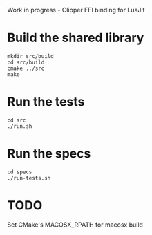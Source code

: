 Work in progress - Clipper FFI binding for LuaJit

# Build the shared library

```
mkdir src/build
cd src/build
cmake ../src
make
```

# Run the tests

```
cd src
./run.sh
```

# Run the specs

```
cd specs
./run-tests.sh
```

# TODO

Set CMake's MACOSX_RPATH for macosx build

